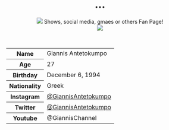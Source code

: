 <h1 styles"font-family:Brush Script MT; font-size;300%;" align="center" > <b> ... </b> </h1>


<div align="center">
    <img  src="
               
               
               
               
               
               
<h2 align="center" >  Shows, social media, gmaes or others Fan Page!</h2>
               
<br>
               
<div align="center">                
   <img     src="               
               
               
               
  
</div>               
  
  
<br>
<p style = "text-indent: 2cm; font-family: Comic Sans MS; font-size:110%">
  
  </p>
  
  <br>
  
  
  <table>
  <tr>
  <th>Name</th>
  <td>Giannis Antetokumpo</td>
  </tr>
  <th>Age</th>
  <td>27</td>
  </tr>
  <tr>
  <th>Birthday</th>
  <td>December 6, 1994</td>
  </tr>
  <tr>
  <th>Nationality</th>
  <td>Greek</td>
  </tr>
  <tr>
  <th>Instagram</th>
  <td><a href="https://www.instagram.com/giannis_an34/">@GiannisAntetokumpo</a></td>    
      </tr>
  <tr>
      <th>Twitter</th>
  <td><a href="https://www.instagram.com/giannis_an34/">@GiannisAntetokumpo</a></td>
  </tr>
    <th>Youtube</th>
    <td><a href"=https://www.youtube.com/channel/UCrMiMJMUSjELs0jb1vtTiAg">@GiannisChannel</a></td>
</tr>    

